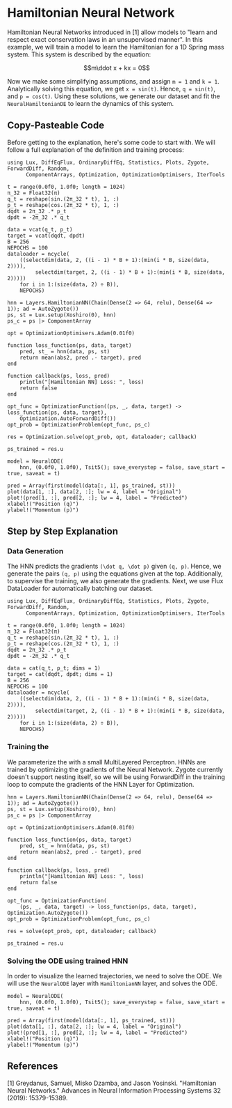 # Hamiltonian Neural Network

Hamiltonian Neural Networks introduced in [1] allow models to "learn and respect exact conservation laws in an unsupervised manner". In this example, we will train a model to learn the Hamiltonian for a 1D Spring mass system. This system is described by the equation:

```math
m\ddot x + kx = 0
```

Now we make some simplifying assumptions, and assign ``m = 1`` and ``k = 1``. Analytically solving this equation, we get ``x = sin(t)``. Hence, ``q = sin(t)``, and ``p = cos(t)``. Using these solutions, we generate our dataset and fit the `NeuralHamiltonianDE` to learn the dynamics of this system.

## Copy-Pasteable Code

Before getting to the explanation, here's some code to start with. We will follow a full explanation of the definition and training process:

```@example hamiltonian_cp
using Lux, DiffEqFlux, OrdinaryDiffEq, Statistics, Plots, Zygote, ForwardDiff, Random,
      ComponentArrays, Optimization, OptimizationOptimisers, IterTools

t = range(0.0f0, 1.0f0; length = 1024)
π_32 = Float32(π)
q_t = reshape(sin.(2π_32 * t), 1, :)
p_t = reshape(cos.(2π_32 * t), 1, :)
dqdt = 2π_32 .* p_t
dpdt = -2π_32 .* q_t

data = vcat(q_t, p_t)
target = vcat(dqdt, dpdt)
B = 256
NEPOCHS = 100
dataloader = ncycle(
    ((selectdim(data, 2, ((i - 1) * B + 1):(min(i * B, size(data, 2)))),
         selectdim(target, 2, ((i - 1) * B + 1):(min(i * B, size(data, 2)))))
    for i in 1:(size(data, 2) ÷ B)),
    NEPOCHS)

hnn = Layers.HamiltonianNN(Chain(Dense(2 => 64, relu), Dense(64 => 1)); ad = AutoZygote())
ps, st = Lux.setup(Xoshiro(0), hnn)
ps_c = ps |> ComponentArray

opt = OptimizationOptimisers.Adam(0.01f0)

function loss_function(ps, data, target)
    pred, st_ = hnn(data, ps, st)
    return mean(abs2, pred .- target), pred
end

function callback(ps, loss, pred)
    println("[Hamiltonian NN] Loss: ", loss)
    return false
end

opt_func = OptimizationFunction((ps, _, data, target) -> loss_function(ps, data, target),
    Optimization.AutoForwardDiff())
opt_prob = OptimizationProblem(opt_func, ps_c)

res = Optimization.solve(opt_prob, opt, dataloader; callback)

ps_trained = res.u

model = NeuralODE(
    hnn, (0.0f0, 1.0f0), Tsit5(); save_everystep = false, save_start = true, saveat = t)

pred = Array(first(model(data[:, 1], ps_trained, st)))
plot(data[1, :], data[2, :]; lw = 4, label = "Original")
plot!(pred[1, :], pred[2, :]; lw = 4, label = "Predicted")
xlabel!("Position (q)")
ylabel!("Momentum (p)")
```

## Step by Step Explanation

### Data Generation

The HNN predicts the gradients ``(\dot q, \dot p)`` given ``(q, p)``. Hence, we generate the pairs ``(q, p)`` using the equations given at the top. Additionally, to supervise the training, we also generate the gradients. Next, we use Flux DataLoader for automatically batching our dataset.

```@example hamiltonian
using Lux, DiffEqFlux, OrdinaryDiffEq, Statistics, Plots, Zygote, ForwardDiff, Random,
      ComponentArrays, Optimization, OptimizationOptimisers, IterTools

t = range(0.0f0, 1.0f0; length = 1024)
π_32 = Float32(π)
q_t = reshape(sin.(2π_32 * t), 1, :)
p_t = reshape(cos.(2π_32 * t), 1, :)
dqdt = 2π_32 .* p_t
dpdt = -2π_32 .* q_t

data = cat(q_t, p_t; dims = 1)
target = cat(dqdt, dpdt; dims = 1)
B = 256
NEPOCHS = 100
dataloader = ncycle(
    ((selectdim(data, 2, ((i - 1) * B + 1):(min(i * B, size(data, 2)))),
         selectdim(target, 2, ((i - 1) * B + 1):(min(i * B, size(data, 2)))))
    for i in 1:(size(data, 2) ÷ B)),
    NEPOCHS)
```

### Training the 

We parameterize the  with a small MultiLayered Perceptron. HNNs are trained by optimizing the gradients of the Neural Network. Zygote currently doesn't support nesting itself, so we will be using ForwardDiff in the training loop to compute the gradients of the HNN Layer for Optimization.

```@example hamiltonian
hnn = Layers.HamiltonianNN(Chain(Dense(2 => 64, relu), Dense(64 => 1)); ad = AutoZygote())
ps, st = Lux.setup(Xoshiro(0), hnn)
ps_c = ps |> ComponentArray

opt = OptimizationOptimisers.Adam(0.01f0)

function loss_function(ps, data, target)
    pred, st_ = hnn(data, ps, st)
    return mean(abs2, pred .- target), pred
end

function callback(ps, loss, pred)
    println("[Hamiltonian NN] Loss: ", loss)
    return false
end

opt_func = OptimizationFunction(
    (ps, _, data, target) -> loss_function(ps, data, target), Optimization.AutoZygote())
opt_prob = OptimizationProblem(opt_func, ps_c)

res = solve(opt_prob, opt, dataloader; callback)

ps_trained = res.u
```

### Solving the ODE using trained HNN

In order to visualize the learned trajectories, we need to solve the ODE. We will use the
`NeuralODE` layer with `HamiltonianNN` layer, and solves the ODE.

```@example hamiltonian
model = NeuralODE(
    hnn, (0.0f0, 1.0f0), Tsit5(); save_everystep = false, save_start = true, saveat = t)

pred = Array(first(model(data[:, 1], ps_trained, st)))
plot(data[1, :], data[2, :]; lw = 4, label = "Original")
plot!(pred[1, :], pred[2, :]; lw = 4, label = "Predicted")
xlabel!("Position (q)")
ylabel!("Momentum (p)")
```

## References

[1] Greydanus, Samuel, Misko Dzamba, and Jason Yosinski. "Hamiltonian Neural Networks." Advances in Neural Information Processing Systems 32 (2019): 15379-15389.

